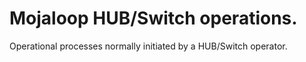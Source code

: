 # Mojaloop HUB/Switch operations.

Operational processes normally initiated by a HUB/Switch operator.